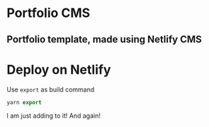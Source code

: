 # Portfolio CMS
## Portfolio template, made using Netlify CMS

# Deploy on Netlify

Use  `export` as build command
 
```js     
yarn export
```
I am just adding to it!
And again!